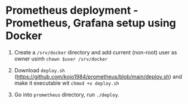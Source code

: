 # Prometheus deployment - Prometheus, Grafana setup using Docker
1. Create a `/srv/docker` directory and add current (non-root) user as owner usinh `chown $user /srv/docker`

2. Download `deploy.sh` (https://github.com/kojo1984/prometheus/blob/main/deploy.sh) and make it executable wit `chmod +x deploy.sh`

3. Go into `prometheus` directory, run `./deploy`.
